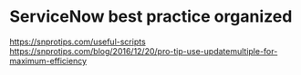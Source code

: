 # ServiceNow best practice organized

https://snprotips.com/useful-scripts
https://snprotips.com/blog/2016/12/20/pro-tip-use-updatemultiple-for-maximum-efficiency
